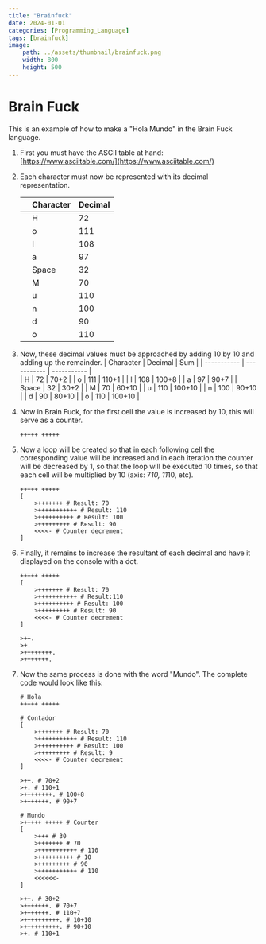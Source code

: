 ```yaml
---
title: "Brainfuck"
date: 2024-01-01
categories: [Programming_Language]
tags: [brainfuck]
image:
    path: ../assets/thumbnail/brainfuck.png
    width: 800
    height: 500
---
```



# Brain Fuck

This is an example of how to make a "Hola Mundo" in the Brain Fuck language.

1. First you must have the ASCII table at hand: [https://www.asciitable.com/](https://www.asciitable.com/)

2. Each character must now be represented with its decimal representation.

	|                |Character                          |Decimal                         |
	|----------------|-------------------------------|-----------------------------|
	||H|72|
	||o|111|
	||l|108|
	||a|97|
	||Space|32|
	||M|70|
	||u|110|
	||n|100|
	||d|90|
	||o|110|

3. Now, these decimal values must be approached by adding 10 by 10 and adding up the remainder.
     | Character | Decimal | Sum |
  | ----------- | ----------- |  ----------- |  
  | H | 72 | 70+2 |
  | o | 111 | 110+1 |
  | l | 108 | 100+8 |
  | a | 97 | 90+7 |
  | Space | 32 | 30+2 |
  | M | 70 | 60+10 |
  | u | 110 | 100+10 |
  | n | 100 | 90+10 |
  | d | 90 | 80+10 |
  | o | 110 | 100+10 |



5. Now in Brain Fuck, for the first cell the value is increased by 10, this will serve as a counter.
	```brainfuck
	+++++ +++++
	```

6. Now a loop will be created so that in each following cell the corresponding value will be increased and in each iteration the counter will be decreased by 1, so that the loop will be executed 10 times, so that each cell will be multiplied by 10 (axis: 7*10, 11*10, etc).
	```brainfuck
	+++++ +++++ 
	[ 
		>+++++++ # Result: 70
		>+++++++++++ # Result: 110 
		>++++++++++ # Result: 100 
		>+++++++++ # Result: 90 
		<<<<- # Counter decrement
	]
	```

7. Finally, it remains to increase the resultant of each decimal and have it displayed on the console with a dot.
	```brainfuck
	+++++ +++++
	[
		>+++++++ # Result: 70
		>+++++++++++ # Result:110 
		>++++++++++ # Result: 100 
		>+++++++++ # Result: 90
		<<<<- # Counter decrement
	]

	>++.
	>+.
	>++++++++.
	>+++++++.
	```

8. Now the same process is done with the word "Mundo".
   The complete code would look like this:
	```brainfuck
	# Hola
	+++++ +++++
	
	# Contador
	[
		>+++++++ # Result: 70
		>+++++++++++ # Result: 110
		>++++++++++ # Result: 100 
		>+++++++++ # Result: 9
		<<<<- # Counter decrement
	]
	
	>++. # 70+2
	>+. # 110+1
	>++++++++. # 100+8
	>+++++++. # 90+7
	
	# Mundo
	>+++++ +++++ # Counter
	[
		>+++ # 30
		>+++++++ # 70
		>+++++++++++ # 110
		>++++++++++ # 10
		>+++++++++ # 90
		>+++++++++++ # 110
		<<<<<<-
	]
	
	>++. # 30+2
	>+++++++. # 70+7
	>+++++++. # 110+7
	>++++++++++. # 10+10
	>++++++++++. # 90+10
	>+. # 110+1
	```
